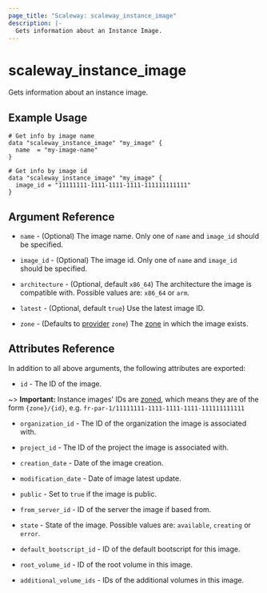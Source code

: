 ```yaml
---
page_title: "Scaleway: scaleway_instance_image"
description: |-
  Gets information about an Instance Image.
---
```


# scaleway_instance_image

Gets information about an instance image.

## Example Usage

```hcl
# Get info by image name
data "scaleway_instance_image" "my_image" {
  name  = "my-image-name"
}

# Get info by image id
data "scaleway_instance_image" "my_image" {
  image_id = "11111111-1111-1111-1111-111111111111"
}
```

## Argument Reference

- `name` - (Optional) The image name. Only one of `name` and `image_id` should be specified.

- `image_id` - (Optional) The image id. Only one of `name` and `image_id` should be specified.

- `architecture` - (Optional, default `x86_64`) The architecture the image is compatible with. Possible values are: `x86_64` or `arm`.

- `latest` - (Optional, default `true`) Use the latest image ID.

- `zone` - (Defaults to [provider](../index.md#zone) `zone`) The [zone](../guides/regions_and_zones.md#zones) in which the image exists.

## Attributes Reference

In addition to all above arguments, the following attributes are exported:

- `id` - The ID of the image.

~> **Important:** Instance images' IDs are [zoned](../guides/regions_and_zones.md#resource-ids), which means they are of the form `{zone}/{id}`, e.g. `fr-par-1/11111111-1111-1111-1111-111111111111`

- `organization_id` - The ID of the organization the image is associated with.

- `project_id` - The ID of the project the image is associated with.

- `creation_date` - Date of the image creation.

- `modification_date` - Date of image latest update.

- `public` - Set to `true` if the image is public.

- `from_server_id` - ID of the server the image if based from.

- `state` - State of the image. Possible values are: `available`, `creating` or `error`.

- `default_bootscript_id` - ID of the default bootscript for this image.

- `root_volume_id` - ID of the root volume in this image.

- `additional_volume_ids` - IDs of the additional volumes in this image.
